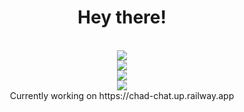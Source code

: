 <div align="center">
  <h1>Hey there!</h1>
  <br>
  <div align="center">
    <img src="https://user-images.githubusercontent.com/47300834/180059603-3bd6dbc7-bf2e-4123-a97c-8b834f1fcaff.gif"/>
  </div>
  <img src="http://github-readme-streak-stats.herokuapp.com?user=adimac93&theme=dark&background=282c34"/>
</div>

<div align="center">
  <img src="https://github-readme-stats.vercel.app/api?username=adimac93&show_icons=true&theme=onedark&count_private=true"/>
</div>

<div align="center">
  <img src="https://github-readme-stats.vercel.app/api/top-langs/?username=adimac93&layout=compact&theme=onedark&count_private=true"/>
</div>

<div align="center">
  Currently working on https://chad-chat.up.railway.app
</div>

